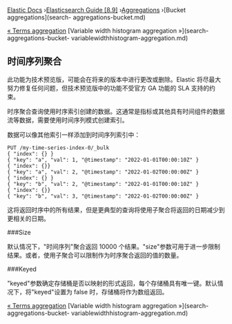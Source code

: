 

[Elastic Docs](/guide/) ›[Elasticsearch Guide [8.9]](index.md)
›[Aggregations](search-aggregations.md) ›[Bucket aggregations](search-
aggregations-bucket.md)

[« Terms aggregation](search-aggregations-bucket-terms-aggregation.md)
[Variable width histogram aggregation »](search-aggregations-bucket-
variablewidthhistogram-aggregation.md)

## 时间序列聚合

此功能为技术预览版，可能会在将来的版本中进行更改或删除。Elastic 将尽最大努力修复任何问题，但技术预览版中的功能不受官方 GA 功能的 SLA 支持的约束。

时序聚合查询使用时序索引创建的数据。这通常是指标或其他具有时间组件的数据流等数据，需要使用时间序列模式创建索引。

数据可以像其他索引一样添加到时间序列索引中：

    
    
    PUT /my-time-series-index-0/_bulk
    { "index": {} }
    { "key": "a", "val": 1, "@timestamp": "2022-01-01T00:00:10Z" }
    { "index": {}}
    { "key": "a", "val": 2, "@timestamp": "2022-01-02T00:00:00Z" }
    { "index": {} }
    { "key": "b", "val": 2, "@timestamp": "2022-01-01T00:00:10Z" }
    { "index": {}}
    { "key": "b", "val": 3, "@timestamp": "2022-01-02T00:00:00Z" }

这将返回时序中的所有结果，但是更典型的查询将使用子聚合将返回的日期减少到更相关的日期。

###Size

默认情况下，"时间序列"聚合返回 10000 个结果。"size"参数可用于进一步限制结果。或者，使用子聚合可以限制作为时序聚合返回的值的数量。

###Keyed

"keyed"参数确定存储桶是否以映射的形式返回，每个存储桶具有唯一键。默认情况下，将"keyed"设置为 false 时，存储桶将作为数组返回。

[« Terms aggregation](search-aggregations-bucket-terms-aggregation.md)
[Variable width histogram aggregation »](search-aggregations-bucket-
variablewidthhistogram-aggregation.md)
